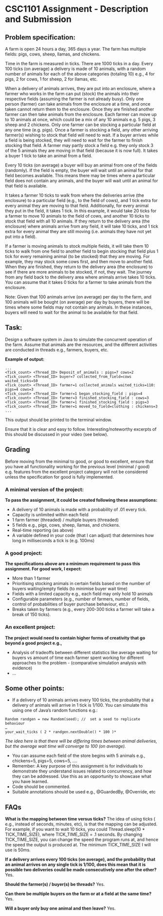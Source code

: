 # CSC1101 Assignment - Description and Submission

## Problem specification:
A farm is open 24 hours a day, 365 days a year. The farm has multiple fields: pigs, cows, sheep, llamas, and chickens.

Time in the farm is measured in ticks. There are 1000 ticks in a day. Every 100 ticks (on average) a delivery is made of
10 animals, with a random number of animals for each of the above categories (totaling 10) e.g., 4 for pigs, 2 for cows,
1 for sheep, 2 for llamas, etc.

When a delivery of animals arrives, they are put into an enclosure, where a farmer who works in the farm can put (stock)
the animals into their respective fields (assuming the farmer is not already busy). Only one person (farmer) can take
animals from the enclosure at a time, and once taken cannot return them to the enclosure. Once they are finished another
farmer can then take animals from the enclosure. Each farmer can move up to 10 animals at once, which could be a mix of
any 10 animals e.g. 5 pigs, 3 sheep and 2 chickens. Only one farmer can be stocking a particular field at any one time
(e.g. pigs). Once a farmer is stocking a field, any other arriving farmer(s) wishing to stock that field will need to
wait. If a buyer arrives while a field is being stocked, they will need to wait for the farmer to finish stocking that
field. A farmer may partly stock a field e.g. they only stock 3 of the 5 animals they are moving in that field (because
it is now full). It takes a buyer 1 tick to take an animal from a field.

Every 10 ticks (on average) a buyer will buy an animal from one of the fields (randomly). If the field is empty, the
buyer will wait until an animal for that field becomes available. This means there may be times where a particular field
does not contain any animals, and the buyer will wait until an animal for that field is available.

It takes a farmer 10 ticks to walk from where the deliveries arrive (the enclosure) to a particular field (e.g., to the
field of cows), and 1 tick extra for every animal they are moving to that field. Additionally, for every animal they put
in the field, it takes 1 tick. In this example, it would take 20 ticks for a farmer to move 10 animals to the field of
cows, and another 10 ticks to stock that field with all 10 animals. If they return to the delivery area (the enclosure)
where animals arrive from any field, it will take 10 ticks, and 1 tick extra for every animal they are still moving
(i.e. animals they have not yet put into a field).

If a farmer is moving animals to stock multiple fields, it will take them 10 ticks to walk from one field to another
field to begin stocking that field plus 1 tick for every remaining animal (to be stocked) that they are moving. For
example, they may stock some cows first, and then move to another field. When they are finished, they return to the
delivery area (the enclosure) to see if there are more animals to be stocked, if not, they wait. The journey from any
field back to the delivery area where animals arrive takes 10 ticks. You can assume that it takes 0 ticks for a farmer
to take animals from the enclosure.

Note: Given that 100 animals arrive (on average) per day to the farm, and 100 animals will be bought (on average) per
day by buyers, there will be times where some fields may not contain any animals. In these instances, buyers will need
to wait for the animal to be available for that field.


## Task:
Design a software system in Java to simulate the concurrent operation of the farm. Assume that animals are the
resources, and the different activities are conducted in threads e.g., farmers, buyers, etc.

**Example of output:**
```
...
<Tick_count> <Thread_ID> Deposit_of_animals : pigs=7 cows=2
<Tick_count> <Thread_ID> buyer=7 collected_from_field=cows waited_ticks=50
<Tick_count> <Thread_ID> farmer=1 collected_animals waited_ticks=110: pigs=4 cows=3
<Tick_count> <Thread_ID> farmer=1 began_stocking_field : pigs=4
<Tick_count> <Thread_ID> farmer=3 finished_stocking_field : cows=3
<Tick_count> <Thread_ID> farmer=1 finished_stocking_field : pigs=3
<Tick_count> <Thread_ID> farmer=1 moved_to_field=clothing : chickens=3
...
```

This output should be printed to the terminal window.

Ensure that it is clear and easy to follow. Interesting/noteworthy excerpts of this should be discussed in your video
(see below).

## Grading
Before moving from the minimal to good, or good to excellent, ensure that you have all functionality working for the
previous level (minimal / good) e.g. features from the excellent project category will not be considered unless the
specification for good is fully implemented.

### A minimal version of the project:
**To pass the assignment, it could be created following these assumptions:**
- A delivery of 10 animals is made with a probability of .01 every tick. 
- Capacity is unlimited within each field
- 1 farm farmer (threaded) / multiple buyers (threaded)
- 5 fields e.g., pigs, cows, sheep, llamas, and chickens.
- Real-time reporting (as above)
- A variable defined in your code (that I can adjust) that determines how long in milliseconds a tick is (e.g. 100ms)

### A good project:
**The specifications above are a minimum requirement to pass this assignment. For good work, I expect:**
- More than 1 farmer 
- Prioritising stocking animals in certain fields based on the number of buyers waiting/empty fields (to minimise buyer
wait time)
- Fields with a limited capacity e.g., each field may only hold 10 animals
- Configurable parameters (e.g., number of farmers, number of fields, control of probabilities of buyer purchase
behaviour, etc.) 
- Breaks taken by farmers (e.g., every 200-300 ticks a farmer will take a break of 150 ticks).

### An excellent project:
**The project would need to contain higher forms of creativity that go beyond a good project e.g.,**
- Analysis of tradeoffs between different statistics like average waiting for buyers vs amount of time each farmer spent
working for different approaches to the problem - (comparative simulation analysis with evidence)
- ...

## Some other points:
- If a delivery of 10 animals arrives every 100 ticks, the probability that a delivery of animals will arrive in 1 tick
is 1/100. You can simulate this using one of Java’s random functions e.g.:
```
Random randgen = new Random(seed); //  set a seed to replicate behaviour
…
your_wait_ticks ( 2 * randgen.nextDouble() * 100 )*
```
*The idea here is that there will be differing times between animal deliveries, but the average wait time will converge
to 100 (on average).*

- You can assume each field of the store begins with 5 animals e.g., chickens=5, pigs=5, cows=5, ....
- Remember: A key purpose of this assignment is for individuals to demonstrate they understand issues related to concurrency, and how they can be addressed. Use this as an opportunity to showcase what you have learned.
- Code should be commented.
- Suitable annotations should be used e.g., @GuardedBy, @Override, etc 

## FAQs
**What is the mapping between time versus ticks?**
The idea of using ticks ( e.g., instead of seconds, minutes, etc), is that the mapping can be adjusted.
For example, if you want to wait 10 ticks, you could Thread.sleep(10 * TICK_TIME_SIZE), where TICK_TIME_SIZE = .1
seconds. By changing TICK_TIME_SIZE, you can change the speed the program runs at, and hence the speed the output is
produced at. The minimum TICK_TIME_SIZE I will use is 50ms.

**If a delivery arrives every 100 ticks (on average), and the probability that an animal arrives on any single tick is
1/100, does this mean that it is possible two deliveries could be made consecutively one after the other?**
Yes.

**Should the farmer(s) / buyer(s) be threads?**
Yes.

**Can there be multiple buyers on the farm or at a field at the same time?**
Yes.

**Will a buyer only buy one animal and then leave?**
Yes.